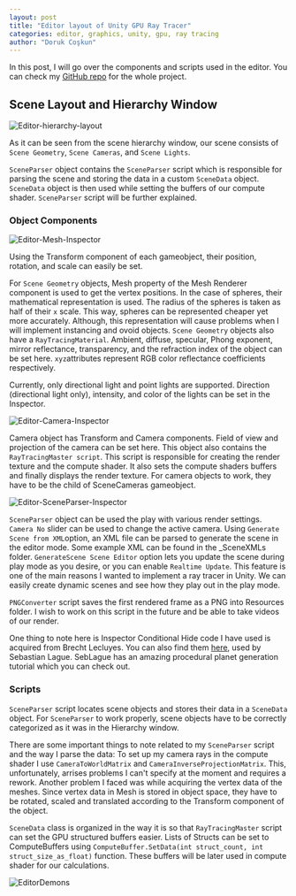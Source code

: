 ```yaml
---
layout: post
title: "Editor layout of Unity GPU Ray Tracer"
categories: editor, graphics, unity, gpu, ray tracing
author: "Doruk Coşkun"
---
```


In this post, I will go over the components and scripts used in the editor. You can check my [GitHub repo](https://github.com/Doruk-Coskun/Unity-Ray-Tracer) for the whole project.

## Scene Layout and Hierarchy Window

![Editor-hierarchy-layout](/assets/screen-shots/Editor-Hierarchy-Layout.png)

As it can be seen from the scene hierarchy window, our scene consists of `Scene Geometry`, `Scene Cameras`, and `Scene Lights`. 

`SceneParser` object contains the `SceneParser` script which is responsible for parsing the scene and storing the data in a custom `SceneData` object. `SceneData` object is then used while setting the buffers of our compute shader. `SceneParser` script will be further explained.

### Object Components

![Editor-Mesh-Inspector](/assets/screen-shots/Editor-Mesh-Inspector.png)

Using the Transform component of each gameobject, their position, rotation, and scale can easily be set. 

For `Scene Geometry` objects, Mesh property of the Mesh Renderer component is used to get the vertex positions. In the case of spheres, their mathematical representation is used. The radius of the spheres is taken as half of their `x` scale. This way, spheres can be represented cheaper yet more accurately. Although, this representation will cause problems when I will implement instancing and ovoid objects. 
`Scene Geometry` objects also have a `RayTracingMaterial`. Ambient, diffuse, specular, Phong exponent, mirror reflectance, transparency, and the refraction index of the object can be set here. `xyz`attributes represent RGB color reflectance coefficients respectively.

Currently, only directional light and point lights are supported. Direction (directional light only), intensity, and color of the lights can be set in the Inspector.

![Editor-Camera-Inspector](/assets/screen-shots/Editor-Camera-Inspector.png)

Camera object has Transform and Camera components. Field of view and projection of the camera can be set here. This object also contains the `RayTracingMaster script`. This script is responsible for creating the render texture and the compute shader. It also sets the compute shaders buffers and finally displays the render texture. For camera objects to work, they have to be the child of SceneCameras gameobject.

![Editor-SceneParser-Inspector](/assets/screen-shots/Editor-SceneParser-Inspector.png)

`SceneParser` object can be used the play with various render settings. `Camera No` slider can be used to change the active camera. Using `Generate Scene from XML`option, an XML file can be parsed to generate the scene in the editor mode. Some example XML can be found in the _SceneXMLs folder. `GenerateScene Scene Editor` option lets you update the scene during play mode as you desire, or you can enable `Realtime Update`. This feature is one of the main reasons I wanted to implement a ray tracer in Unity. We can easily create dynamic scenes and see how they play out in the play mode.

`PNGConverter` script saves the first rendered frame as a PNG into Resources folder. I wish to work on this script in the future and be able to take videos of our render.

One thing to note here is Inspector Conditional Hide code I have used is acquired from Brecht Lecluyes. You can also find them [here](https://github.com/SebLague/Procedural-Planets/tree/master/Procedural%20Planet%20Hide%20Editor), used by Sebastian Lague. SebLague has an amazing procedural planet generation tutorial which you can check out.

### Scripts

`SceneParser` script locates scene objects and stores their data in a `SceneData` object. For `SceneParser` to work properly, scene objects have to be correctly categorized as it was in the Hierarchy window. 

There are some important things to note related to my `SceneParser` script and the way I parse the data: To set up my camera rays in the compute shader I use `CameraToWorldMatrix` and `CameraInverseProjectionMatrix`. This, unfortunately, arrises problems I can't specify at the moment and requires a rework. Another problem I faced was while acquiring the vertex data of the meshes. Since vertex data in Mesh is stored in object space, they have to be rotated, scaled and translated according to the Transform component of the object.

`SceneData` class is organized in the way it is so that `RayTracingMaster` script can set the GPU structured buffers easier. Lists of Structs can be set to ComputeBuffers using ```ComputeBuffer.SetData(int struct_count, int struct_size_as_float)``` function. These buffers will be later used in compute shader for our calculations.

![EditorDemons](/assets/screen-shots/EditorDemons.gif)
